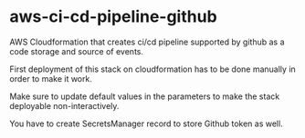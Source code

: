 # aws-ci-cd-pipeline-github
AWS Cloudformation that creates ci/cd pipeline supported by github as a code
storage and source of events.

First deployment of this stack on cloudformation has to be done manually in
order to make it work.

Make sure to update default values in the parameters to make the stack
deployable non-interactively.

You have to create SecretsManager record to store Github token as well.
